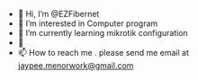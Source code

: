 - 👋 Hi, I’m @EZFibernet
- 👀 I’m interested in Computer program
- 🌱 I’m currently learning mikrotik configuration
- 💞️ 
- 📫 How to reach me . please send me email at jaypee.menorwork@gmail.com

<!---
EZFibernet/EZFibernet is a ✨ special ✨ repository because its `README.md` (this file) appears on your GitHub profile.
You can click the Preview link to take a look at your changes.
--->

